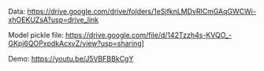 Data: https://drive.google.com/drive/folders/1eSjfknLMDvRlCmGAqGWCWi-xhOEKUZsA?usp=drive_link

Model pickle file: https://drive.google.com/file/d/142Tzzh4s-KVQO_-GKpj6QOPxpdkAcxvZ/view?usp=sharing]

Demo: https://youtu.be/J5VBFBBkCgY
